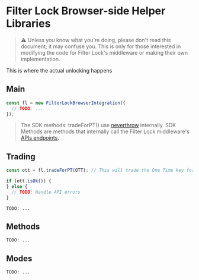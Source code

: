 # Filter Lock Browser-side Helper Libraries

> ⚠️ Unless you know what you're doing, please don't read this document; it may confuse you. This is only for those interested in modifying the code for Filter Lock's middleware or making their own implementation.

This is where the actual unlocking happens

## Main

```ts
const fl = new FilterLockBrowserIntegration({
  // TODO: ...
});
```

> The SDK methods: tradeForPT() use [neverthrow](https://github.com/supermacro/neverthrow) internally. SDK Methods are methods that internally call the Filter Lock middleware's [APIs endpoints](../for%20devs/standards/API%20Endpoints%20for%20Link%20Bot%20Locking.md).

## Trading

```ts
const ott = fl.tradeForPT(OTT); // This will trade the One Time key for the Private Token

if (ott.isOk()) {
} else {
  // TODO: Handle API errors
}
```

`TODO: ...`

## Methods

`TODO: ...`

## Modes

`TODO: ...`
